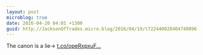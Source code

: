 ```yaml
---
layout: post
microblog: true
date: 2016-04-20 04:01 +1300
guid: http://JacksonOfTrades.micro.blog/2016/04/19/t722440028404740096.html
---
```

The canon is a lie→ [t.co/opeRxpxuF...](https://t.co/opeRxpxuFM)
